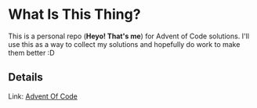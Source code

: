 # What Is This Thing?
This is a personal repo (**Heyo! That's me**) for Advent of Code solutions. I'll use this as a way to collect my solutions and hopefully do work to make them better :D

## Details
Link: [Advent Of Code](https://adventofcode.com/)
